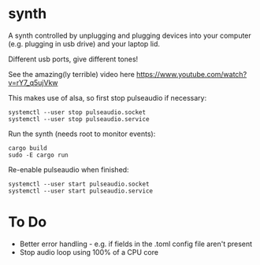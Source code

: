 # synth

A synth controlled by unplugging and plugging devices into your computer (e.g. plugging in usb drive) and your laptop lid.  

Different usb ports, give different tones!

See the amazing(ly terrible) video here https://www.youtube.com/watch?v=rY7_q5ujVkw

This makes use of alsa, so first stop pulseaudio if necessary:

```
systemctl --user stop pulseaudio.socket
systemctl --user stop pulseaudio.service
```

Run the synth (needs root to monitor events):

```
cargo build
sudo -E cargo run
```

Re-enable pulseaudio when finished:

```
systemctl --user start pulseaudio.socket
systemctl --user start pulseaudio.service
```

# To Do

* Better error handling - e.g. if fields in the .toml config file aren't present
* Stop audio loop using 100% of a CPU core
